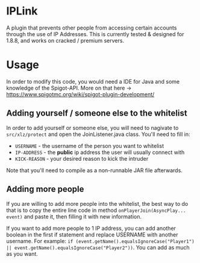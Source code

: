 # IPLink
A plugin that prevents other people from accessing certain accounts through the use of IP Addresses. This is currently tested & designed for 1.8.8, and works on cracked / premium servers.

# Usage
In order to modify this code, you would need a IDE for Java and some knowledge of the Spigot-API. More on that here -> https://www.spigotmc.org/wiki/spigot-plugin-development/

## Adding yourself / someone else to the whitelist
In order to add yourself or someone else, you will need to nagivate to `src/xlz/protect` and open the JoinListener.java class. You'll need to fill in: 

 - `USERNAME` - the username of the person you want to whitelist
 - `IP-ADDRESS` - the **public** ip address the user will usually connect with
 - `KICK-REASON` - your desired reason to kick the intruder

Note that you'll need to compile as a non-runnable JAR file afterwards.

## Adding more people
If you are willing to add more people into the whitelist, the best way to do that is to copy the entire line code in method `onPlayerJoin(AsyncPlay... event)` and paste it, then filling it with new information.

If you want to add more people to 1 IP address, you can add another boolean in the first if statement and replace USERNAME with another username. For example: `if (event.getName().equalsIgnoreCase("Player1") || event.getName().equalsIgnoreCase("Player2"))`. You can add as much as you want.
